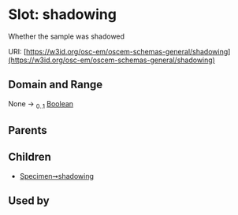 
# Slot: shadowing

Whether the sample was shadowed

URI: [https://w3id.org/osc-em/oscem-schemas-general/shadowing](https://w3id.org/osc-em/oscem-schemas-general/shadowing)


## Domain and Range

None &#8594;  <sub>0..1</sub> [Boolean](types/Boolean.md)

## Parents


## Children

 *  [Specimen➞shadowing](Specimen_shadowing.md)

## Used by

